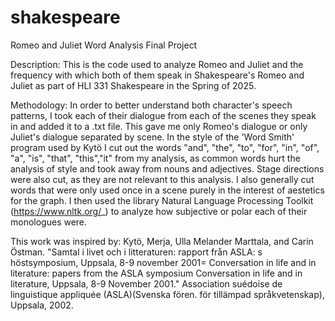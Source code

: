 # shakespeare
Romeo and Juliet Word Analysis Final Project

Description: This is the code used to analyze Romeo and Juliet and the frequency with which both of them speak in Shakespeare's Romeo and Juliet as part of HLI 331 Shakespeare in the Spring of 2025.

Methodology: In order to better understand both character's speech patterns, I took each of their dialogue from each of the scenes they speak in and added it to a .txt file. This gave me only Romeo's dialogue or only Juliet's dialogue separated by scene. In the style of the 'Word Smith' program used by Kytö I cut out the words "and", "the", "to", "for", "in", "of", "a", "is", "that", "this","it" from my analysis, as common words hurt the analysis of style and took away from nouns and adjectives. Stage directions were also cut, as they are not relevant to this analysis. I also generally cut words that were only used once in a scene purely in the interest of aestetics for the graph. I then used the library Natural Language Processing Toolkit (https://www.nltk.org/_) to analyze how subjective or polar each of their monologues were. 

This work was inspired by: Kytö, Merja, Ulla Melander Marttala, and Carin Östman. "Samtal i livet och i litteraturen: rapport från ASLA: s höstsymposium, Uppsala, 8-9 november 2001= Conversation in life and in literature: papers from the ASLA symposium Conversation in life and in literature, Uppsala, 8-9 November 2001." Association suédoise de linguistique appliquée (ASLA)(Svenska fören. för tillämpad språkvetenskap), Uppsala, 2002.
